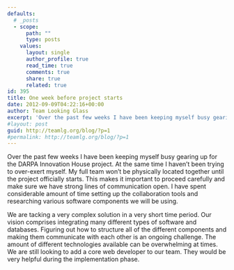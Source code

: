 ```yaml
---
defaults:
  # _posts
  - scope:
      path: ""
      type: posts
    values:
      layout: single
      author_profile: true
      read_time: true
      comments: true
      share: true
      related: true
id: 395
title: One week before project starts
date: 2012-09-09T04:22:16+00:00
author: Team Looking Glass
excerpt: 'Over the past few weeks I have been keeping myself busy gearing up for the DARPA Innovation House project. At the same time I haven&#8217;t been trying to over-exert myself. My full team won&#8217;t be physically located together until the &#8230; <a href="http://teamlg.org/blog/?p=1">Continue reading <span>&#8594;</span></a>'
#layout: post
guid: http://teamlg.org/blog/?p=1
#permalink: http://teamlg.org/blog/?p=1
---
```

Over the past few weeks I have been keeping myself busy gearing up for the DARPA Innovation House project. At the same time I haven&#8217;t been trying to over-exert myself. My full team won&#8217;t be physically located together until the project officially starts. This makes it important to proceed carefully and make sure we have strong lines of communication open. I have spent considerable amount of time setting up the collaboration tools and researching various software components we will be using.

We are tacking a very complex solution in a very short time period. Our vision comprises integrating many different types of software and databases. Figuring out how to structure all of the different components and making them communicate with each other is an ongoing challenge. The amount of different technologies available can be overwhelming at times. We are still looking to add a core web developer to our team. They would be very helpful during the implementation phase.
